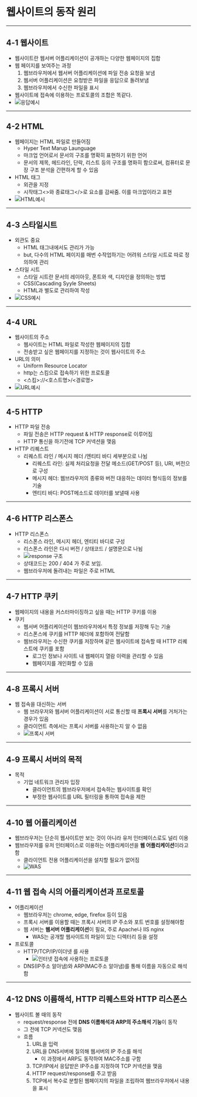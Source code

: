 # 웹사이트의 동작 원리

---

## 4-1 웹사이트

- 웹사이트란 웹서버 어플리케이션이 공개하는 다양한 웹페이지의 집합
- 웹 페이지를 보여주는 과정
  1. 웹브라우저에서 웹서버 어플리케이션에 파일 전송 요청을 보냄
  2. 웹서버 어플리케이션은 요청받은 파일을 응답으로 돌려보냄
  3. 웹브라우저에서 수신한 파일을 표시
- 웹사이트에 접속에 이용하는 프로토콜의 조합은 똑같다.
- ![응답예시](https://blog.kakaocdn.net/dn/mFgvh/btqMPiNuADf/8xS3pT40500B288GS9JvI1/img.png)

---

## 4-2 HTML

- 웹페이지는 HTML 파일로 만들어짐
  - Hyper Text Marup Launguage
  - 마크업 언어로서 문서의 구조를 명확히 표현하기 위한 언어
  - 문서의 제목, 헤드라인, 단락, 리스트 등의 구조를 명화히 함으로써, 컴퓨터로 문장 구조 분석을 간편하게 할 수 있음
- HTML 태그
  - 외관을 지정
  - 시작태그<>와 종료태그</>로 요소를 감싸줌. 이를 마크업이라고 표현
- ![HTML예시](https://upload.wikimedia.org/wikipedia/commons/thumb/8/84/HTML.svg/1200px-HTML.svg.png)

---

## 4-3 스타일시트

- 외관도 중요
  - HTML 태그내에서도 관리가 가능
  - but, 다수의 HTML 페이지를 매번 수작업하기는 어려워 스타일 시트로 따로 정의하여 관리
- 스타일 시트
  - 스타일 시트란 문서의 레이아웃, 폰트와 색, 디자인을 정의하는 방법
  - CSS(Cascading Syyle Sheets)
  - HTML과 별도로 관리하여 작성
- ![CSS예시](https://miro.medium.com/max/1838/0*du8LEJst4rlIqQ1u.png)

---

## 4-4 URL

- 웹사이트의 주소
  - 웹사이트는 HTML 파일로 작성한 웹페이지의 집합
  - 전송받고 싶은 웹페이지를 지정하는 것이 웹사이트의 주소
- URL의 의미
  - Uniform Resource Locator
  - http는 스킴으로 접속하기 위한 프로토콜
  - <스킴>://<호스트명>/<경로명>
- ![URL예시](https://www.beusable.net/blog/wp-content/uploads/2021/02/image-7.png)

---

## 4-5 HTTP

- HTTP 파일 전송
  - 파일 전송은 HTTP request & HTTP response로 이루어짐
  - HTTP 통신을 하기전에 TCP 커넥션을 맺음
- HTTP 리퀘스트
  - 리퀘스트 라인 / 메시지 헤더 /엔티티 바디 세부분으로 나뉨
    - 리퀘스트 라인: 실제 처리요청을 전달 메소드(GET/POST 등), URI, 버전으로 구성
    - 메시지 헤더: 웹브라우저의 종류와 버전 대응하는 데이터 형식등의 정보를 기술
    - 엔티티 바디: POST메소드로 데이터를 보낼때 사용

---

## 4-6 HTTP 리스폰스

- HTTP 리스폰스
  - 리스폰스 라인, 메시지 헤더, 엔티티 바디로 구성
  - 리스폰스 라인은 다시 버전 / 상태코드 / 설명문으로 나뉨
  - ![response 구조](https://media.vlpt.us/post-images/rosewwross/6fc65770-4b39-11ea-abce-67c155f8f58a/image.png)
  - 상태코드는 200 / 404 가 주로 보임.
  - 웹브라우저에 돌려내는 파일은 주로 HTML

---

## 4-7 HTTP 쿠키

- 웹페이지의 내용을 커스터마이징하고 싶을 때는 HTTP 쿠키를 이용
- 쿠키
  - 웹서버 어플리케이션이 웹브라우저에서 특정 정보를 저장해 두는 기술
  - 리스폰스에 쿠키를 HTTP 헤더에 포함하여 전달함
  - 웹브라우저는 수신한 쿠키를 저장하며 같은 웹사이트에 접속할 때 HTTP 리퀘스트에 쿠키를 포함
    - 로그인 정보나 사이트 내 웹페이지 열람 이력을 관리할 수 있음
    - 웹페이지를 개인화할 수 있음

---

## 4-8 프록시 서버

- 웹 접속을 대신하는 서버
  - 웹 브라우저와 웹서버 어플리케이션이 서로 통신할 때 **프록시 서버**를 거처가는 경우가 있음
  - 클라이언트 측에서는 프록시 서버를 사용하는지 알 수 없음
  - ![프록시 서버](https://marvel-b1-cdn.bc0a.com/f00000000216283/www.fortinet.com/content/fortinet-com/en_us/resources/cyberglossary/proxy-server/_jcr_content/par/c05_container_copy_c/par/c28_image_copy_copy_.img.jpg/1625683502431.jpg)

---

## 4-9 프록시 서버의 목적

- 목적
  - 기업 네트워크 관리자 입장
    - 클라이언트의 웹브라우저에서 접속하는 웹사이트를 확인
    - 부정한 웹사이트를 URL 필터링을 통하여 접속을 제한

---

## 4-10 웹 어플리케이션

- 웹브라우저는 단순히 웹사이트만 보는 것이 아니라 유저 인터페이스로도 널리 이용
- 웹브라우저를 유저 인터페이스로 이용하는 어플리케이션을 **웹 어플리케이션**이라고 함
  - 클라이언트 전용 어플리케이션을 설치할 필요가 없어짐
  - ![WAS](https://s3-ap-northeast-2.amazonaws.com/opentutorials-user-file/module/4074/11299.png)

---

## 4-11 웹 접속 시의 어플리케이션과 프로토콜

- 어플리케이션
  - 웹브라우저는 chrome, edge, firefox 등이 있음
  - 프록시 서버를 이용할 때는 프록시 서버의 IP 주소와 포트 번호를 설정해야함
  - 웹 서버는 **웹서버 어플리케이션**이 필요, 주로 Apache나 IIS nginx
    - WAS는 공개할 웹사이트의 파일이 있는 디렉터리 등을 설정
- 프로토콜
  - HTTP/TCP/IP/이더넷 를 사용
    - ![인터넷 접속에 사용하는 프로토콜](https://cdn.kastatic.org/ka-perseus-images/6a0cd3a5b7e709c2f637c959ba98705ad21e4e3c.svg)
  - DNS(IP주소 알아냄)와 ARP(MAC주소 알아냄)를 통해 이름을 자동으로 해석함

---

## 4-12 DNS 이름해석, HTTP 리퀘스트와 HTTP 리스폰스

- 웹사이트 볼 때의 동작
  - request/response 전에 **DNS 이름해석과 ARP의 주소해석 기능**이 동작
  - 그 전에 TCP 커넥션도 맺음
  - 흐름
    1. URL을 입력
    2. URL을 DNS서버에 질의해 웹서버의 IP 주소를 해석
         - 이 과정에서 ARP도 동작하여 MAC주소를 구함
    3. TCP/IP에서 응답받은 IP주소를 지정하여 TCP 커넥션을 맺음
    4. HTTP request/response를 주고 받음
    5. TCP에서 복수로 분할된 웹페이지의 파일을 조립하여 웹브라우저에서 내용을 표시
